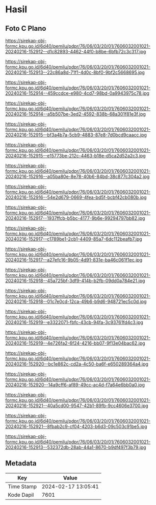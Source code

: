 # Hasil

## Foto C Plano

https://sirekap-obj-formc.kpu.go.id/6d40/pemilu/pdpr/76/06/03/20/01/7606032001021-20240216-152912--d1c82893-4462-44f0-b8be-6bfb72c3c317.jpg

https://sirekap-obj-formc.kpu.go.id/6d40/pemilu/pdpr/76/06/03/20/01/7606032001021-20240216-152913--22c86a8d-71f1-4d0c-8bf0-9bf2c5668695.jpg

https://sirekap-obj-formc.kpu.go.id/6d40/pemilu/pdpr/76/06/03/20/01/7606032001021-20240216-152914--459ccdce-e980-4cd7-98bd-0a9943975c78.jpg

https://sirekap-obj-formc.kpu.go.id/6d40/pemilu/pdpr/76/06/03/20/01/7606032001021-20240216-152914--a5b507be-3ed2-4592-838b-68a301f81e3f.jpg

https://sirekap-obj-formc.kpu.go.id/6d40/pemilu/pdpr/76/06/03/20/01/7606032001021-20240216-152915--bf3a4b7a-5cb9-4883-87e8-7d0bcd9caacc.jpg

https://sirekap-obj-formc.kpu.go.id/6d40/pemilu/pdpr/76/06/03/20/01/7606032001021-20240216-152915--e15773be-212c-4463-b18e-d5ca2d52a2c3.jpg

https://sirekap-obj-formc.kpu.go.id/6d40/pemilu/pdpr/76/06/03/20/01/7606032001021-20240216-152916--a05ba80e-8e78-40b6-84bd-38c877c304a2.jpg

https://sirekap-obj-formc.kpu.go.id/6d40/pemilu/pdpr/76/06/03/20/01/7606032001021-20240216-152916--54e2d679-0669-4fea-bd5f-bcbf42cb080b.jpg

https://sirekap-obj-formc.kpu.go.id/6d40/pemilu/pdpr/76/06/03/20/01/7606032001021-20240216-152917--1937ffcb-b5bc-4177-9b6e-99294797bb82.jpg

https://sirekap-obj-formc.kpu.go.id/6d40/pemilu/pdpr/76/06/03/20/01/7606032001021-20240216-152917--c1789be1-2cb1-4409-85a7-6dc112beafb7.jpg

https://sirekap-obj-formc.kpu.go.id/6d40/pemilu/pdpr/76/06/03/20/01/7606032001021-20240216-152917--a27efc16-9b05-4d91-831e-ba46c061f1ec.jpg

https://sirekap-obj-formc.kpu.go.id/6d40/pemilu/pdpr/76/06/03/20/01/7606032001021-20240216-152918--45a725bf-3df9-414b-b2fb-09dd0a784e21.jpg

https://sirekap-obj-formc.kpu.go.id/6d40/pemilu/pdpr/76/06/03/20/01/7606032001021-20240216-152918--01c7e0cd-12ca-49b6-b9d6-948721ec5c0d.jpg

https://sirekap-obj-formc.kpu.go.id/6d40/pemilu/pdpr/76/06/03/20/01/7606032001021-20240216-152919--e3322071-fbfc-43cb-94fa-3c93761fd4c3.jpg

https://sirekap-obj-formc.kpu.go.id/6d40/pemilu/pdpr/76/06/03/20/01/7606032001021-20240216-152919--4e726fa2-6f24-4216-bb07-9f13e04bac62.jpg

https://sirekap-obj-formc.kpu.go.id/6d40/pemilu/pdpr/76/06/03/20/01/7606032001021-20240216-152920--bc1e862c-cd2a-4c50-ba6f-e650289364a4.jpg

https://sirekap-obj-formc.kpu.go.id/6d40/pemilu/pdpr/76/06/03/20/01/7606032001021-20240216-152920--14a9cff6-af89-49cc-ac4d-f7a64e6bb0a0.jpg

https://sirekap-obj-formc.kpu.go.id/6d40/pemilu/pdpr/76/06/03/20/01/7606032001021-20240216-152921--40a5cd00-9547-42b1-89fb-9cc4606e3700.jpg

https://sirekap-obj-formc.kpu.go.id/6d40/pemilu/pdpr/76/06/03/20/01/7606032001021-20240216-152921--8fbab2c9-cf04-4203-b6d3-09c503c91be5.jpg

https://sirekap-obj-formc.kpu.go.id/6d40/pemilu/pdpr/76/06/03/20/01/7606032001021-20240216-152913--532372db-28ab-44a1-8670-b9df497f3b79.jpg


## Metadata

| Key        | Value               |
| ---------- | ------------------- |
| Time Stamp | 2024-02-17 13:05:41 |
| Kode Dapil | 7601                |



